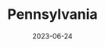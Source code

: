 ---
title: "Pennsylvania"
cc-type: state
borders:
  - Canada
  - Delaware
  - Maryland
  - New Jersey
  - New York
  - Ohio
  - West Virginia
country:
  - United States
date: 2023-06-24
hashtag: pennsylvania
tags:
  - state
  - United States
---